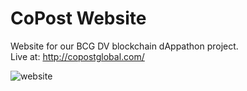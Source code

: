 # CoPost Website

Website for our BCG DV blockchain dAppathon project.
<br />
Live at: http://copostglobal.com/


![website](https://i.imgur.com/uKU6QGh.png)
